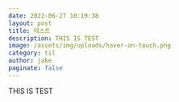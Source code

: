 ```yaml
---
date: 2022-06-27 10:19:38
layout: post
title: 테스트
description: THIS IS TEST
image: /assets/img/uploads/hover-on-touch.png
category: til
author: jake
paginate: false
---
```

THIS IS TEST